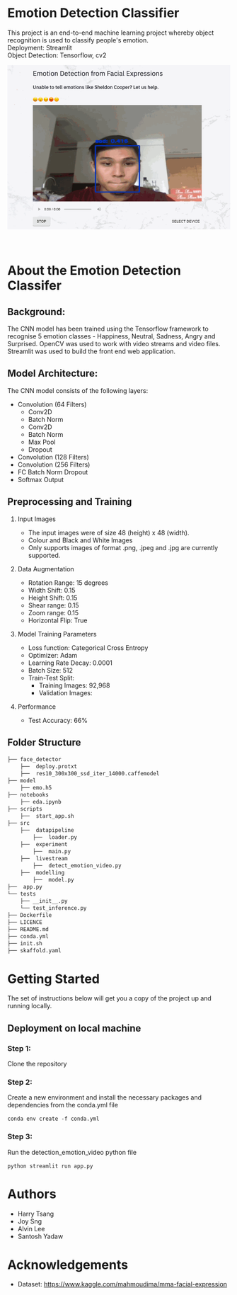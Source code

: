 # Emotion Detection Classifier

This project is an end-to-end machine learning project whereby object recognition is used to classify people's emotion. \
Deployment: Streamlit \
Object Detection: Tensorflow, cv2

<div style="text-align:center"><img src="assets/gif_emotions.gif" | width=1100 /></div>
<br>
<br>

# About the Emotion Detection Classifer

## Background:
The CNN model has been trained using the Tensorflow framework to recognise 5 emotion classes - Happiness, Neutral, Sadness, Angry and Surprised. OpenCV was used to work with video streams and video files. Streamlit was used to build the front end web application.

## Model Architecture:
The CNN model consists of the following layers:
- Convolution (64 Filters)
    - Conv2D
    - Batch Norm 
    - Conv2D
    - Batch Norm
    - Max Pool
    - Dropout
- Convolution (128 Filters)
- Convolution (256 Filters)
- FC Batch Norm Dropout
- Softmax Output 

## Preprocessing and Training
1. Input Images
    - The input images were of size 48 (height) x 48 (width).
    - Colour and Black and White Images
    - Only supports images of format .png, .jpeg and .jpg are currently supported.

2. Data Augmentation
    - Rotation Range: 15 degrees
    - Width Shift: 0.15
    - Height Shift: 0.15
    - Shear range: 0.15
    - Zoom range: 0.15
    - Horizontal Flip: True
    

3. Model Training Parameters
    - Loss function: Categorical Cross Entropy
    - Optimizer: Adam
    - Learning Rate Decay: 0.0001
    - Batch Size: 512
    - Train-Test Split:
        - Training Images: 92,968
        - Validation Images:


4. Performance
    - Test Accuracy: 66%
    
## Folder Structure
```
├── face_detector
    ├──  deploy.protxt
    ├──  res10_300x300_ssd_iter_14000.caffemodel
├── model
    ├── emo.h5
├── notebooks
    ├── eda.ipynb
├── scripts
    ├──  start_app.sh
├── src
    ├──  datapipeline
        ├──  loader.py
    ├──  experiment
        ├──  main.py
    ├──  livestream
        ├──  detect_emotion_video.py
    ├──  modelling
        ├──  model.py
├──  app.py
└── tests
    ├── __init__.py
    └── test_inference.py
├── Dockerfile
├── LICENCE
├── README.md
├── conda.yml
├── init.sh
├── skaffold.yaml
```

# Getting Started
The set of instructions below will get you a copy of the project up and running locally.

## Deployment on local machine
### Step 1:
Clone the repository 

### Step 2:
Create a new environment and install the necessary packages and dependencies from the conda.yml file

```
conda env create -f conda.yml
```

### Step 3: 
Run the detection_emotion_video python file
```
python streamlit run app.py
```

# Authors
- Harry Tsang 
- Joy Sng 
- Alvin Lee 
- Santosh Yadaw 

# Acknowledgements
- Dataset: https://www.kaggle.com/mahmoudima/mma-facial-expression


